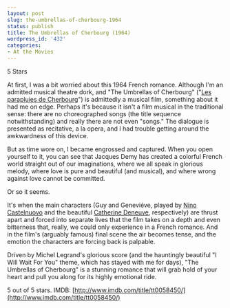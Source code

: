 ```yaml
---
layout: post
slug: the-umbrellas-of-cherbourg-1964
status: publish
title: The Umbrellas of Cherbourg (1964)
wordpress_id: '432'
categories:
- At the Movies
---
```


5 Stars

At first, I was a bit worried about this 1964 French romance. Although I'm an admitted musical theatre dork, and "The Umbrellas of Cherbourg" ("[Les parapluies de Cherbourg](http://www.imdb.com/title/tt0058450/)") is admittedly a musical film, something about it had me on edge. Perhaps it's because it isn't a film musical in the traditional sense: there are no choreographed songs (the title sequence notwithstanding) and really there are not even "songs." The dialogue is presented as recitative, a la opera, and I had trouble getting around the awkwardness of this device.

But as time wore on, I became engrossed and captured. When you open yourself to it, you can see that Jacques Demy has created a colorful French world straight out of our imaginations, where we all speak in glorious melody, where love is pure and beautiful (and musical), and where wrong against love cannot be committed.

Or so it seems.

It's when the main characters (Guy and Geneviéve, played by [Nino Castelnuovo](http://www.imdb.com/name/nm0144875/) and the beautiful [Catherine Deneuve](http://www.imdb.com/name/nm0000366/), respectively) are thrust apart and forced into separate lives that the film takes on a depth and even bitterness that, really, we could only experience in a French romance. And in the film's (arguably famous) final scene the air becomes tense, and the emotion the characters are forcing back is palpable.

Driven by Michel Legrand's glorious score (and the hauntingly beautiful "I Will Wait For You" theme, which has stayed with me for days), "The Umbrellas of Cherbourg" is a stunning romance that will grab hold of your heart and pull you along for its highly emotional ride.

5 out of 5 stars.
IMDB: [http://www.imdb.com/title/tt0058450/](http://www.imdb.com/title/tt0058450/)
